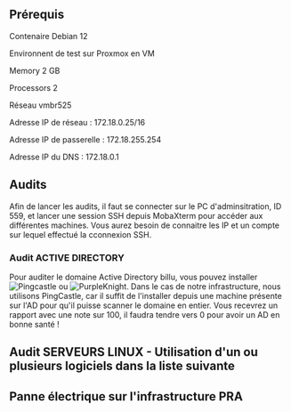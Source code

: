 ## Prérequis

Contenaire Debian 12

Environnent de test sur Proxmox en VM

  Memory 2 GB

  Processors 2

  Réseau vmbr525

  Adresse IP de réseau : 172.18.0.25/16

  Adresse IP de passerelle : 172.18.255.254

  Adresse IP du DNS : 172.18.0.1


  ## Audits

Afin de lancer les audits, il faut se connecter sur le PC d'adminsitration, ID 559, et lancer une session SSH depuis MobaXterm pour accéder aux différentes machines.  Vous aurez besoin de connaitre les IP et un compte sur lequel effectué la cconnexion SSH.
  

  ### Audit ACTIVE DIRECTORY 
  
  Pour auditer le domaine Active Directory billu, vous pouvez installer ![Pingcastle](https://www.pingcastle.com/) ou ![PurpleKnight](https://www.purple-knight.com/fr/). Dans le cas de notre infrastructure, nous utilisons PingCastle, car il suffit de l'installer depuis une machine présente sur l'AD pour qu'il puisse scanner le domaine en entier. Vous recevrez un rapport avec une note sur 100, il faudra tendre vers 0 pour avoir un AD en bonne santé ! 
  ![]()
  

  
  ## Audit SERVEURS LINUX - Utilisation d'un ou plusieurs logiciels dans la liste suivante
  ## Panne électrique sur l'infrastructure PRA
  
